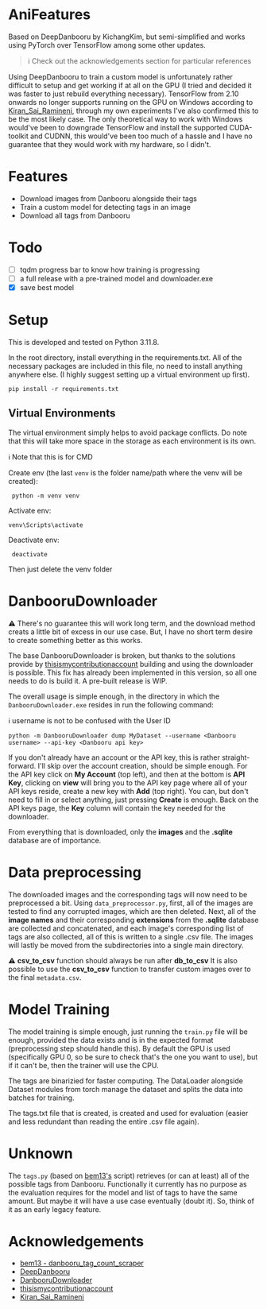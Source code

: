 # AniFeatures
Based on DeepDanbooru by KichangKim, but semi-simplified and works using PyTorch over TensorFlow among some other updates.

> :information_source: Check out the acknowledgements section for particular references 

Using DeepDanbooru to train a custom model is unfortunately rather difficult to setup and get working if at all on the GPU (I tried and decided it was faster to just rebuild everything necessary). TensorFlow from 2.10 onwards no longer supports running on the GPU on Windows according to [Kiran_Sai_Ramineni](#acknowledgements), through my own experiments I've also confirmed this to be the most likely case. The only theoretical way to work with Windows would've been to downgrade TensorFlow and install the supported CUDA-toolkit and CUDNN, this would've been too much of a hassle and I have no guarantee that they would work with my hardware, so I didn't.

# Features
* Download images from Danbooru alongside their tags
* Train a custom model for detecting tags in an image
* Download all tags from Danbooru


# Todo
* [ ] tqdm progress bar to know how training is progressing
* [ ] a full release with a pre-trained model and downloader.exe
* [X] save best model

# Setup
This is developed and tested on Python 3.11.8.

In the root directory, install everything in the requirements.txt. All of the necessary packages are included in this file, no need to install anything anywhere else. (I highly suggest setting up a virtual environment up first).
```
pip install -r requirements.txt
```
## Virtual Environments
The virtual environment simply helps to avoid package conflicts. Do note that this will take more space in the storage as each environment is its own.

:information_source: Note that this is for CMD

Create env (the last `venv` is the folder name/path where the venv will be created):
```
 python -m venv venv
```

Activate env:
```
venv\Scripts\activate
```

Deactivate env:
```
 deactivate
```
Then just delete the venv folder

# DanbooruDownloader
:warning: There's no guarantee this will work long term, and the download method creats a little bit of excess in our use case. But, I have no short term desire to create something better as this works.

The base DanbooruDownloader is broken, but thanks to the solutions provide by [thisismycontributionaccount](#acknowledgements) building and using the downloader is possible. This fix has already been implemented in this version, so all one needs to do is build it. A pre-built release is WIP.

The overall usage is simple enough, in the directory in which the `DanbooruDownloader.exe` resides in run the following command:

:information_source: username is not to be confused with the User ID
```
python -m DanbooruDownloader dump MyDataset --username <Danbooru username> --api-key <Danbooru api key> 
```

If you don't already have an account or the API key, this is rather straight-forward. I'll skip over the account creation, should be simple enough. For the API key click on **My Account** (top left), and then at the bottom is **API Key**, clicking on **view** will bring you to the API key page where all of your API keys reside, create a new key with **Add** (top right). You can, but don't need to fill in or select anything, just pressing **Create** is enough. Back on the API keys page, the **Key** column will contain the key needed for the downloader.

From everything that is downloaded, only the **images** and the **.sqlite** database are of importance.

# Data preprocessing
The downloaded images and the corresponding tags will now need to be preprocessed a bit. Using `data_preprocessor.py`, first, all of the images are tested to find any corrupted images, which are then deleted. Next, all of the **image names** and their corresponding **extensions** from the **.sqlite** database are collected and concatenated, and each image's corresponding list of tags are also collected, all of this is written to a single .csv file. The images will lastly be moved from the subdirectories into a single main directory.

:warning: **csv_to_csv** function should always be run after **db_to_csv**
It is also possible to use the **csv_to_csv** function to transfer custom images over to the final `metadata.csv`.

# Model Training
The model training is simple enough, just running the `train.py` file will be enough, provided the data exists and is in the expected format (preprocessing step should handle this). By default the GPU is used (specifically GPU 0, so be sure to check that's the one you want to use), but if it can't be, then the trainer will use the CPU.

The tags are binarizied for faster computing. The DataLoader alongside Dataset modules from torch manage the dataset and splits the data into batches for training.

The tags.txt file that is created, is created and used for evaluation (easier and less redundant than reading the entire .csv file again).

# Unknown
The `tags.py` (based on [bem13's](#acknowledgements) script) retrieves (or can at least) all of the possible tags from Danbooru. Functionally it currently has no purpose as the evaluation requires for the model and list of tags to have the same amount. But maybe it will have a use case eventually (doubt it). So, think of it as an early legacy feature.


# Acknowledgements
* [bem13 - danbooru_tag_count_scraper](https://gist.github.com/bem13/596ec5f341aaaefbabcbf1468d7852d5)
* [DeepDanbooru](https://github.com/KichangKim/DeepDanbooru)
* [DanbooruDownloader](https://github.com/KichangKim/DanbooruDownloader)
* [thisismycontributionaccount](https://github.com/KichangKim/DanbooruDownloader/pull/16)
* [Kiran_Sai_Ramineni](https://discuss.tensorflow.org/t/tensorflow-cannot-detect-gpu/23006)